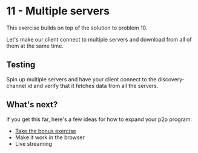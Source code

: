 # 11 - Multiple servers

This exercise builds on top of the solution to problem 10.

Let's make our client connect to multiple servers and download from all
of them at the same time.

## Testing

Spin up multiple servers and have your client connect to the
discovery-channel id and verify that it fetches data from all the
servers.

## What's next?

If you get this far, here's a few ideas for how to expand your p2p
program:

- [Take the bonus exercise](12.html)
- Make it work in the browser
- Live streaming
